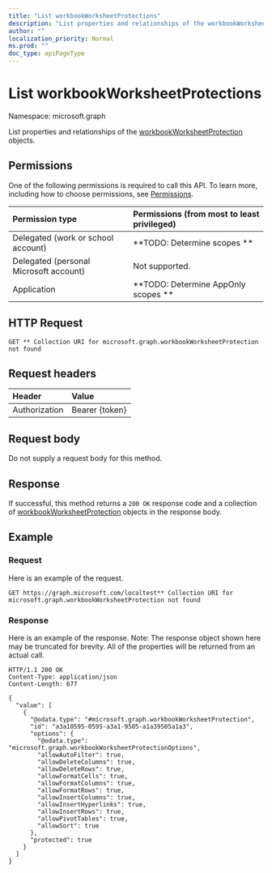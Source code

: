 ```yaml
---
title: "List workbookWorksheetProtections"
description: "List properties and relationships of the workbookWorksheetProtection objects."
author: ""
localization_priority: Normal
ms.prod: ""
doc_type: apiPageType
---
```


# List workbookWorksheetProtections

Namespace: microsoft.graph

List properties and relationships of the [workbookWorksheetProtection](../resources/workbookworksheetprotection.md) objects.

## Permissions
One of the following permissions is required to call this API. To learn more, including how to choose permissions, see [Permissions](/concepts/permissions-reference.md).

|Permission type|Permissions (from most to least privileged)|
|:---|:---|
|Delegated (work or school account)|**TODO: Determine scopes **|
|Delegated (personal Microsoft account)|Not supported.|
|Application|**TODO: Determine AppOnly scopes **|

## HTTP Request
<!-- {
  "blockType": "ignored"
}
-->
``` http
GET ** Collection URI for microsoft.graph.workbookWorksheetProtection not found
```

## Request headers
|Header|Value|
|:---|:---|
|Authorization|Bearer {token}|

## Request body
Do not supply a request body for this method.

## Response
If successful, this method returns a `200 OK` response code and a collection of [workbookWorksheetProtection](../resources/workbookworksheetprotection.md) objects in the response body.

## Example

### Request
Here is an example of the request.
<!-- {
  "blockType": "request",
  "name": "get_workbookworksheetprotection"
}
-->
``` http
GET https://graph.microsoft.com/localtest** Collection URI for microsoft.graph.workbookWorksheetProtection not found
```

### Response
Here is an example of the response. Note: The response object shown here may be truncated for brevity. All of the properties will be returned from an actual call.
<!-- {
  "blockType": "response",
  "truncated": true,
  "@odata.type": "collection(microsoft.graph.workbookworksheetprotection)"
}
-->
``` http
HTTP/1.1 200 OK
Content-Type: application/json
Content-Length: 677

{
  "value": [
    {
      "@odata.type": "#microsoft.graph.workbookWorksheetProtection",
      "id": "a3a10595-0595-a3a1-9505-a1a39505a1a3",
      "options": {
        "@odata.type": "microsoft.graph.workbookWorksheetProtectionOptions",
        "allowAutoFilter": true,
        "allowDeleteColumns": true,
        "allowDeleteRows": true,
        "allowFormatCells": true,
        "allowFormatColumns": true,
        "allowFormatRows": true,
        "allowInsertColumns": true,
        "allowInsertHyperlinks": true,
        "allowInsertRows": true,
        "allowPivotTables": true,
        "allowSort": true
      },
      "protected": true
    }
  ]
}
```

